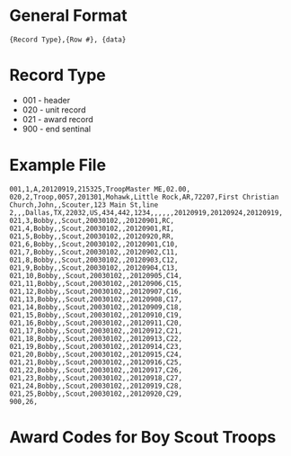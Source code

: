 General Format
==============
    {Record Type},{Row #}, {data}

Record Type
===========

*  001 - header
*  020 - unit record
*  021 - award record
*  900 - end sentinal

Example File
============
    001,1,A,20120919,215325,TroopMaster ME,02.00,
    020,2,Troop,0057,201301,Mohawk,Little Rock,AR,72207,First Christian Church,John,,Scouter,123 Main St,line 2,,,Dallas,TX,22032,US,434,442,1234,,,,,,20120919,20120924,20120919,
    021,3,Bobby,,Scout,20030102,,20120901,RC,
    021,4,Bobby,,Scout,20030102,,20120901,RI,
    021,5,Bobby,,Scout,20030102,,20120920,RR,
    021,6,Bobby,,Scout,20030102,,20120901,C10,
    021,7,Bobby,,Scout,20030102,,20120902,C11,
    021,8,Bobby,,Scout,20030102,,20120903,C12,
    021,9,Bobby,,Scout,20030102,,20120904,C13,
    021,10,Bobby,,Scout,20030102,,20120905,C14,
    021,11,Bobby,,Scout,20030102,,20120906,C15,
    021,12,Bobby,,Scout,20030102,,20120907,C16,
    021,13,Bobby,,Scout,20030102,,20120908,C17,
    021,14,Bobby,,Scout,20030102,,20120909,C18,
    021,15,Bobby,,Scout,20030102,,20120910,C19,
    021,16,Bobby,,Scout,20030102,,20120911,C20,
    021,17,Bobby,,Scout,20030102,,20120912,C21,
    021,18,Bobby,,Scout,20030102,,20120913,C22,
    021,19,Bobby,,Scout,20030102,,20120914,C23,
    021,20,Bobby,,Scout,20030102,,20120915,C24,
    021,21,Bobby,,Scout,20030102,,20120916,C25,
    021,22,Bobby,,Scout,20030102,,20120917,C26,
    021,23,Bobby,,Scout,20030102,,20120918,C27,
    021,24,Bobby,,Scout,20030102,,20120919,C28,
    021,25,Bobby,,Scout,20030102,,20120920,C29,
    900,26,

Award Codes for Boy Scout Troops
===============================
